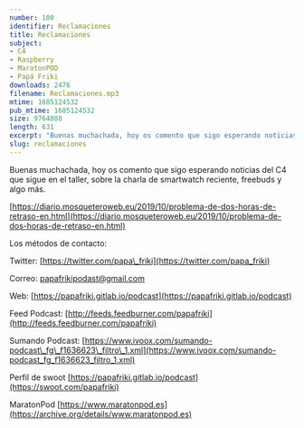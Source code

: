 ```yaml
---
number: 100
identifier: Reclamaciones
title: Reclamaciones
subject:
- C4
- Raspberry
- MaratonPOD
- Papá Friki
downloads: 2476
filename: Reclamaciones.mp3
mtime: 1685124532
pub_mtime: 1685124532
size: 9764888
length: 631
excerpt: "Buenas muchachada, hoy os comento que sigo esperando noticias del C4 que sigue en el taller, sobre la charla de smartwatch reciente, freebuds y algo más.\n\n[https://diario.mosqueteroweb.eu/2019/10/problema-de-dos-horas-de-retraso-en.html](https://diario.mosqueteroweb.eu/2019/10/problema-de-dos-horas-de-retraso-en.html)  \n\nLos métodos de contacto:  \n\nTwitter: [https://twitter.com/papa\\_friki](https://twitter.com/papa_friki)\n\nCorreo: [papafrikipodast@gmail.com](https://archive.org/details/papafrikipodast@gmail.com)\n\nWeb: [https://papafriki.gitlab.io/podcast](https://papafriki.gitlab.io/podcast)\n\nFeed Podcast: [http://feeds.feedburner.com/papafriki](http://feeds.feedburner.com/papafriki)\n\nSumando Podcast: [https://www.ivoox.com/sumando-podcast\\_fg\\_f1636623\\_filtro\\_1.xml](https://www.ivoox.com/sumando-podcast_fg_f1636623_filtro_1.xml)\n\nPerfil de swoot [https://papafriki.gitlab.io/podcast](https://swoot.com/papafriki)\n\nMaratonPod [https://www.maratonpod.es](https://archive.org/details/www.maratonpod.es)"
slug: reclamaciones
---
```

Buenas muchachada, hoy os comento que sigo esperando noticias del C4 que sigue en el taller, sobre la charla de smartwatch reciente, freebuds y algo más.

[https://diario.mosqueteroweb.eu/2019/10/problema-de-dos-horas-de-retraso-en.html](https://diario.mosqueteroweb.eu/2019/10/problema-de-dos-horas-de-retraso-en.html)

Los métodos de contacto:

Twitter: [https://twitter.com/papa\_friki](https://twitter.com/papa_friki)

Correo: [papafrikipodast@gmail.com](https://archive.org/details/papafrikipodast@gmail.com)

Web: [https://papafriki.gitlab.io/podcast](https://papafriki.gitlab.io/podcast)

Feed Podcast: [http://feeds.feedburner.com/papafriki](http://feeds.feedburner.com/papafriki)

Sumando Podcast: [https://www.ivoox.com/sumando-podcast\_fg\_f1636623\_filtro\_1.xml](https://www.ivoox.com/sumando-podcast_fg_f1636623_filtro_1.xml)

Perfil de swoot [https://papafriki.gitlab.io/podcast](https://swoot.com/papafriki)

MaratonPod [https://www.maratonpod.es](https://archive.org/details/www.maratonpod.es)